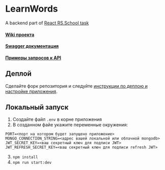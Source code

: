 # LearnWords
A backend part of [React RS.School task](https://github.com/rolling-scopes-school/tasks/blob/master/tasks/react/react-rslang.md)

#### [Wiki проекта](https://github.com/rolling-scopes-school/-LearnWords-react/wiki)
#### [Swagger документация](https://react-learnwords-example.herokuapp.com/doc/#)
#### [Примеры запросов к API](https://github.com/rolling-scopes-school/-LearnWords-react/wiki/%D0%9F%D1%80%D0%B8%D0%BC%D0%B5%D1%80%D1%8B-%D0%B7%D0%B0%D0%BF%D1%80%D0%BE%D1%81%D0%BE%D0%B2-%D0%BA-API)

## Деплой

Сделайте форк репозитория и следуйте [инструкции по деплою и настройке приложения](https://github.com/rolling-scopes-school/-LearnWords-react/wiki).

## Локальный запуск
1. Создайте файл ```.env``` в корне приложения
2. В созданном файе укажите переменные окружения:
```
PORT=<порт на котором будет запущено приложение>
MONGO_CONNECTION_STRING=<адрес вашей локальной или облачной mongodb>
JWT_SECRET_KEY=<ваш секретный ключ для подписи JWT>
JWT_REFRESH_SECRET_KEY=<ваш секретный ключ для подписи refresh JWT>
```
3. ```npm install```
4. ```npm run start:dev```
